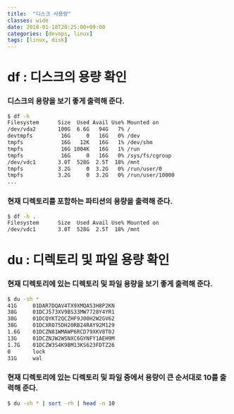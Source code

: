 ```yaml
---
title:  "디스크 사용량"
classes: wide
date: 2018-01-10T20:25:00+09:00
categories: [devops, linux]
tags: [linux, disk]
---
```


# df : 디스크의 용량 확인
### 디스크의 용량을 보기 좋게 출력해 준다.
```bash
$ df -h
Filesystem      Size  Used Avail Use% Mounted on
/dev/vda2       100G  6.6G   94G   7% /
devtmpfs         16G     0   16G   0% /dev
tmpfs            16G   12K   16G   1% /dev/shm
tmpfs            16G 1004K   16G   1% /run
tmpfs            16G     0   16G   0% /sys/fs/cgroup
/dev/vdc1       3.0T  528G  2.5T  18% /mnt
tmpfs           3.2G     0  3.2G   0% /run/user/0
tmpfs           3.2G     0  3.2G   0% /run/user/10000
...
```
### 현재 디렉토리를 포함하는 파티션의 용량을 출력해 준다.
```bash
$ df -h .
Filesystem      Size  Used Avail Use% Mounted on
/dev/vdc1       3.0T  528G  2.5T  18% /mnt
```


# du : 디렉토리 및 파일 용량 확인
### 현재 디렉토리에 있는 디렉토리 및 파일 용량을 보기 좋게 출력해 준다.
```bash
$ du -sh *
41G     01DAR7DQAV4TX9XMQA53H8P2KN
38G     01DCJ573XV9BS33MW7728Y4YR1
38G     01DCQYKT2QCZHF9J00H2W2GV62
38G     01DCXR075DH20RB24RAY92M129
1.6G    01DCZN81WMAWP6RCD79XKV8T0J
13G     01DCZNJW2WSNXC6GYNFY1AEH9M
1.7G    01DCZW3S4K9BM13KS623FDTZ26
0       lock
31G     wal
```

### 현재 디렉토리에 있는 디렉토리 및 파일 중에서 용량이 큰 순서대로 10를 출력해 준다.
```bash
$ du -sh * | sort -rh | head -n 10
```
